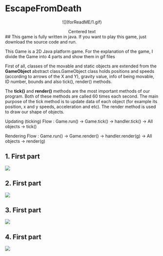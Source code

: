 # EscapeFromDeath
<p style="text-align: center;"> ![](forReadME/1.gif) </p>
<center>Centered text</center>
## This game is fully written in java. If you want to play this game, just download the source code and run.

This Game is a 2D Java platform game. For the explanation of the game, I divide the Game into 4 parts and show them in gif files

First of all, classes of the movable and static objects are extended from the **GameObject** abstract class.GameObject class holds positions and speeds (according to arrows of the X and Y), gravity value, info of being movable, ID number,  bounds and also tick(), render() methods. 

The **tick()** and **render()** methods are the most important methods of our program. Both of these methods are called 60 times each second. The main purpose of the tick method is to update data of each object (for example its position, x and y speeds, acceleration and etc). The render method is used to draw our shape of objects.

Updating (ticking) Flow :
Game.run() ->  Game.tick() -> handler.tick() -> All objects -> tick()

Rendering Flow :
Game.run() ->  Game.render() -> handler.render(g) -> All objects -> render(g)

## 1. First part
![](forReadME/1.gif)

## 2. First part
![](forReadME/2.gif)

## 3. First part
![](forReadME/3.gif)

## 4. First part
![](forReadME/4.gif)
 
